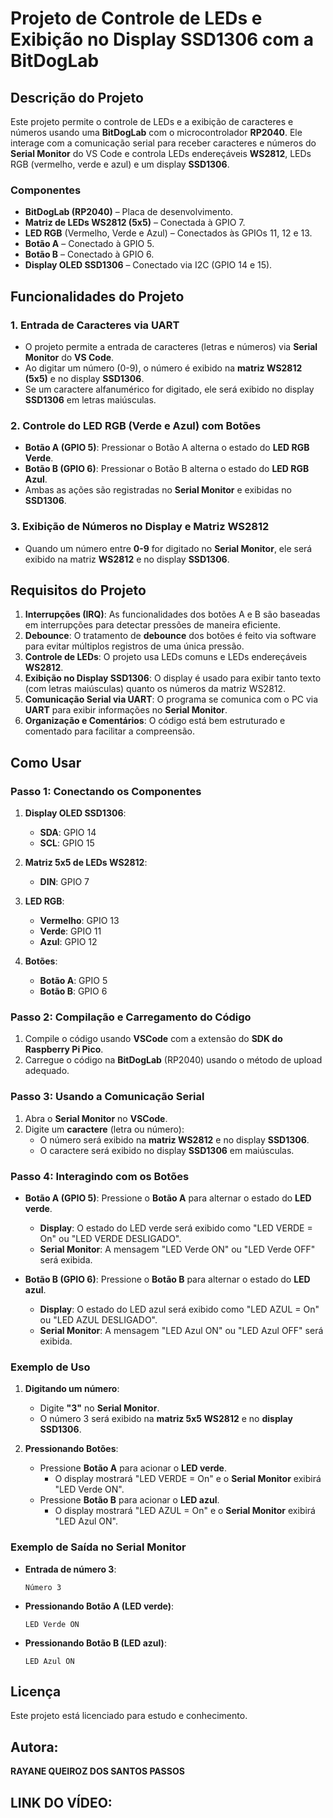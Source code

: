 # Projeto de Controle de LEDs e Exibição no Display SSD1306 com a BitDogLab

## Descrição do Projeto

Este projeto permite o controle de LEDs e a exibição de caracteres e números usando uma **BitDogLab** com o microcontrolador **RP2040**. Ele interage com a comunicação serial para receber caracteres e números do **Serial Monitor** do VS Code e controla LEDs endereçáveis **WS2812**, LEDs RGB (vermelho, verde e azul) e um display **SSD1306**. 

### Componentes

- **BitDogLab (RP2040)** – Placa de desenvolvimento.
- **Matriz de LEDs WS2812 (5x5)** – Conectada à GPIO 7.
- **LED RGB** (Vermelho, Verde e Azul) – Conectados às GPIOs 11, 12 e 13.
- **Botão A** – Conectado à GPIO 5.
- **Botão B** – Conectado à GPIO 6.
- **Display OLED SSD1306** – Conectado via I2C (GPIO 14 e 15).

## Funcionalidades do Projeto

### 1. Entrada de Caracteres via UART
- O projeto permite a entrada de caracteres (letras e números) via **Serial Monitor** do **VS Code**.
- Ao digitar um número (0-9), o número é exibido na **matriz WS2812 (5x5)** e no display **SSD1306**.
- Se um caractere alfanumérico for digitado, ele será exibido no display **SSD1306** em letras maiúsculas.

### 2. Controle do LED RGB (Verde e Azul) com Botões
- **Botão A (GPIO 5)**: Pressionar o Botão A alterna o estado do **LED RGB Verde**.
- **Botão B (GPIO 6)**: Pressionar o Botão B alterna o estado do **LED RGB Azul**.
- Ambas as ações são registradas no **Serial Monitor** e exibidas no **SSD1306**.

### 3. Exibição de Números no Display e Matriz WS2812
- Quando um número entre **0-9** for digitado no **Serial Monitor**, ele será exibido na matriz **WS2812** e no display **SSD1306**.

## Requisitos do Projeto

1. **Interrupções (IRQ)**: As funcionalidades dos botões A e B são baseadas em interrupções para detectar pressões de maneira eficiente.
2. **Debounce**: O tratamento de **debounce** dos botões é feito via software para evitar múltiplos registros de uma única pressão.
3. **Controle de LEDs**: O projeto usa LEDs comuns e LEDs endereçáveis **WS2812**.
4. **Exibição no Display SSD1306**: O display é usado para exibir tanto texto (com letras maiúsculas) quanto os números da matriz WS2812.
5. **Comunicação Serial via UART**: O programa se comunica com o PC via **UART** para exibir informações no **Serial Monitor**.
6. **Organização e Comentários**: O código está bem estruturado e comentado para facilitar a compreensão.

## Como Usar

### Passo 1: Conectando os Componentes

1. **Display OLED SSD1306**:
   - **SDA**: GPIO 14
   - **SCL**: GPIO 15

2. **Matriz 5x5 de LEDs WS2812**:
   - **DIN**: GPIO 7

3. **LED RGB**:
   - **Vermelho**: GPIO 13
   - **Verde**: GPIO 11
   - **Azul**: GPIO 12

4. **Botões**:
   - **Botão A**: GPIO 5
   - **Botão B**: GPIO 6

### Passo 2: Compilação e Carregamento do Código

1. Compile o código usando **VSCode** com a extensão do **SDK do Raspberry Pi Pico**.
2. Carregue o código na **BitDogLab** (RP2040) usando o método de upload adequado.

### Passo 3: Usando a Comunicação Serial

1. Abra o **Serial Monitor** no **VSCode**.
2. Digite um **caractere** (letra ou número):
   - O número será exibido na **matriz WS2812** e no display **SSD1306**.
   - O caractere será exibido no display **SSD1306** em maiúsculas.

### Passo 4: Interagindo com os Botões

- **Botão A (GPIO 5)**: Pressione o **Botão A** para alternar o estado do **LED verde**.
  - **Display**: O estado do LED verde será exibido como "LED VERDE = On" ou "LED VERDE DESLIGADO".
  - **Serial Monitor**: A mensagem "LED Verde ON" ou "LED Verde OFF" será exibida.

- **Botão B (GPIO 6)**: Pressione o **Botão B** para alternar o estado do **LED azul**.
  - **Display**: O estado do LED azul será exibido como "LED AZUL = On" ou "LED AZUL DESLIGADO".
  - **Serial Monitor**: A mensagem "LED Azul ON" ou "LED Azul OFF" será exibida.

### Exemplo de Uso

1. **Digitando um número**:
   - Digite **"3"** no **Serial Monitor**.
   - O número 3 será exibido na **matriz 5x5 WS2812** e no **display SSD1306**.

2. **Pressionando Botões**:
   - Pressione **Botão A** para acionar o **LED verde**.
     - O display mostrará "LED VERDE = On" e o **Serial Monitor** exibirá "LED Verde ON".
   - Pressione **Botão B** para acionar o **LED azul**.
     - O display mostrará "LED AZUL = On" e o **Serial Monitor** exibirá "LED Azul ON".

### Exemplo de Saída no Serial Monitor

- **Entrada de número 3**:
  ```
  Número 3
  ```

- **Pressionando Botão A (LED verde)**:
  ```
  LED Verde ON
  ```

- **Pressionando Botão B (LED azul)**:
  ```
  LED Azul ON
  ```

## Licença

Este projeto está licenciado para estudo e conhecimento.

## Autora:

**RAYANE QUEIROZ DOS SANTOS PASSOS**

## LINK DO VÍDEO:

